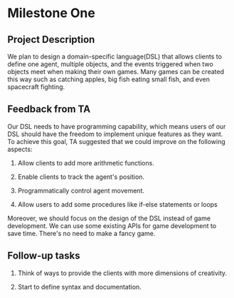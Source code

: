 # Milestone One


## Project Description


We plan to design a domain-specific language(DSL) that allows clients to define one agent, multiple objects, and the events triggered when two objects meet when making their own games. Many games can be created this way such as catching apples, big fish eating small fish, and even spacecraft fighting.


## Feedback from TA


Our DSL needs to have programming capability, which means users of our DSL should have the freedom to implement unique features as they want. To achieve this goal, TA suggested that we could improve on the following aspects:

  1. Allow clients to add more arithmetic functions.

  2. Enable clients to track the agent's position.

  3. Programmatically control agent movement.

  4. Allow users to add some procedures like if-else statements or loops


Moreover, we should focus on the design of the DSL instead of game development. We can use some existing APIs for game development to save time. There's no need to make a fancy game.


## Follow-up tasks

1. Think of ways to provide the clients with more dimensions of creativity. 

2. Start to define syntax and documentation.
